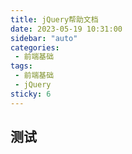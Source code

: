 ```yaml
---
title: jQuery帮助文档
date: 2023-05-19 10:31:00
sidebar: "auto"
categories:
 - 前端基础
tags:
 - 前端基础
 - jQuery
sticky: 6
---
```


## 测试